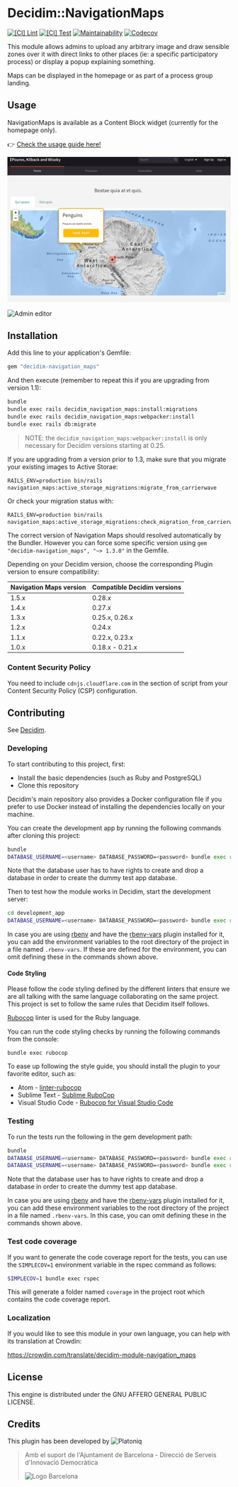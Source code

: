 # Decidim::NavigationMaps

[![[CI] Lint](https://github.com/Platoniq/decidim-module-navigation_maps/actions/workflows/lint.yml/badge.svg)](https://github.com/Platoniq/decidim-module-navigation_maps/actions/workflows/lint.yml)
[![[CI] Test](https://github.com/Platoniq/decidim-module-navigation_maps/actions/workflows/test.yml/badge.svg)](https://github.com/Platoniq/decidim-module-navigation_maps/actions/workflows/test.yml)
[![Maintainability](https://api.codeclimate.com/v1/badges/f69b2b0ab0ffcd26f002/maintainability)](https://codeclimate.com/github/Platoniq/decidim-module-navigation_maps/maintainability)
[![Codecov](https://codecov.io/gh/Platoniq/decidim-module-navigation_maps/branch/master/graph/badge.svg?token=XhzWO0IiWt)](https://codecov.io/gh/Platoniq/decidim-module-navigation_maps)

This module allows admins to upload any arbitrary image and draw sensible zones over it with direct links to other places (ie: a specific participatory process) or display a popup explaining something.

Maps can be displayed in the homepage or as part of a process group landing.

## Usage

NavigationMaps is available as a Content Block widget (currently for the
homepage only).

👉 [Check the usage guide here!](USAGE.md)

![Homepage](examples/homepage.png)

![Admin editor](examples/admin.gif)

## Installation

Add this line to your application's Gemfile:

```ruby
gem "decidim-navigation_maps"
```

And then execute (remember to repeat this if you are upgrading from version 1.1):

```bash
bundle
bundle exec rails decidim_navigation_maps:install:migrations
bundle exec rails decidim_navigation_maps:webpacker:install
bundle exec rails db:migrate
```

> NOTE: the `decidim_navigation_maps:webpacker:install` is only necessary for Decidim versions starting at 0.25.

If you are upgrading from a version prior to 1.3, make sure that you migrate your existing images to Active Storae:

```
RAILS_ENV=production bin/rails navigation_maps:active_storage_migrations:migrate_from_carrierwave
```

Or check your migration status with:
```
RAILS_ENV=production bin/rails navigation_maps:active_storage_migrations:check_migration_from_carrierwave
```

The correct version of Navigation Maps should resolved automatically by the Bundler.
However you can force some specific version using `gem "decidim-navigation_maps", "~> 1.3.0"` in the Gemfile.


Depending on your Decidim version, choose the corresponding Plugin version to ensure compatibility:

| Navigation Maps version | Compatible Decidim versions |
|-------------------------|-----------------------------|
| 1.5.x                   | 0.28.x                      |
| 1.4.x                   | 0.27.x                      |
| 1.3.x                   | 0.25.x, 0.26.x              |
| 1.2.x                   | 0.24.x                      |
| 1.1.x                   | 0.22.x, 0.23.x              |
| 1.0.x                   | 0.18.x - 0.21.x             |

### Content Security Policy

You need to include `cdnjs.cloudflare.com` in the section of script from your Content Security Policy (CSP) configuration.

## Contributing

See [Decidim](https://github.com/decidim/decidim).

### Developing

To start contributing to this project, first:

- Install the basic dependencies (such as Ruby and PostgreSQL)
- Clone this repository

Decidim's main repository also provides a Docker configuration file if you
prefer to use Docker instead of installing the dependencies locally on your
machine.

You can create the development app by running the following commands after
cloning this project:

```bash
bundle
DATABASE_USERNAME=<username> DATABASE_PASSWORD=<password> bundle exec rake development_app
```

Note that the database user has to have rights to create and drop a database in
order to create the dummy test app database.

Then to test how the module works in Decidim, start the development server:

```bash
cd development_app
DATABASE_USERNAME=<username> DATABASE_PASSWORD=<password> bundle exec rails s
```

In case you are using [rbenv](https://github.com/rbenv/rbenv) and have the
[rbenv-vars](https://github.com/rbenv/rbenv-vars) plugin installed for it, you
can add the environment variables to the root directory of the project in a file
named `.rbenv-vars`. If these are defined for the environment, you can omit
defining these in the commands shown above.

#### Code Styling

Please follow the code styling defined by the different linters that ensure we
are all talking with the same language collaborating on the same project. This
project is set to follow the same rules that Decidim itself follows.

[Rubocop](https://rubocop.readthedocs.io/) linter is used for the Ruby language.

You can run the code styling checks by running the following commands from the
console:

```
bundle exec rubocop
```

To ease up following the style guide, you should install the plugin to your
favorite editor, such as:

- Atom - [linter-rubocop](https://atom.io/packages/linter-rubocop)
- Sublime Text - [Sublime RuboCop](https://github.com/pderichs/sublime_rubocop)
- Visual Studio Code - [Rubocop for Visual Studio Code](https://github.com/misogi/vscode-ruby-rubocop)

### Testing

To run the tests run the following in the gem development path:

```bash
bundle
DATABASE_USERNAME=<username> DATABASE_PASSWORD=<password> bundle exec rake test_app
DATABASE_USERNAME=<username> DATABASE_PASSWORD=<password> bundle exec rspec
```

Note that the database user has to have rights to create and drop a database in
order to create the dummy test app database.

In case you are using [rbenv](https://github.com/rbenv/rbenv) and have the
[rbenv-vars](https://github.com/rbenv/rbenv-vars) plugin installed for it, you
can add these environment variables to the root directory of the project in a
file named `.rbenv-vars`. In this case, you can omit defining these in the
commands shown above.

### Test code coverage

If you want to generate the code coverage report for the tests, you can use
the `SIMPLECOV=1` environment variable in the rspec command as follows:

```bash
SIMPLECOV=1 bundle exec rspec
```

This will generate a folder named `coverage` in the project root which contains
the code coverage report.

### Localization

If you would like to see this module in your own language, you can help with its
translation at Crowdin:

https://crowdin.com/translate/decidim-module-navigation_maps

## License

This engine is distributed under the GNU AFFERO GENERAL PUBLIC LICENSE.

## Credits

This plugin has been developed by ![Platoniq](examples/platoniq-logo.png)

> Amb el suport de l'Ajuntament de Barcelona - Direcció de Serveis d'Innovació Democràtica
>
> ![Logo Barcelona](examples/bcn-logo.png)
